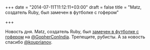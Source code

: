 +++
date = "2014-07-11T11:12:11+03:00"
draft = false
title = "Matz, создатель Ruby, был замечен в футболке с гофером"

+++

<p>Новость дня.&nbsp;Matz, создатель Ruby, был <a href="https://twitter.com/GopherConIndia/status/480179429298024448">замечен в футболке с гофером</a>&nbsp;на <a href="https://twitter.com/GopherConIndia">@GopherConIndia</a>. Трепещите, рубисты. А за новость спасибо <a href="https://twitter.com/kouprianov">@kouprianov</a>.</p>

